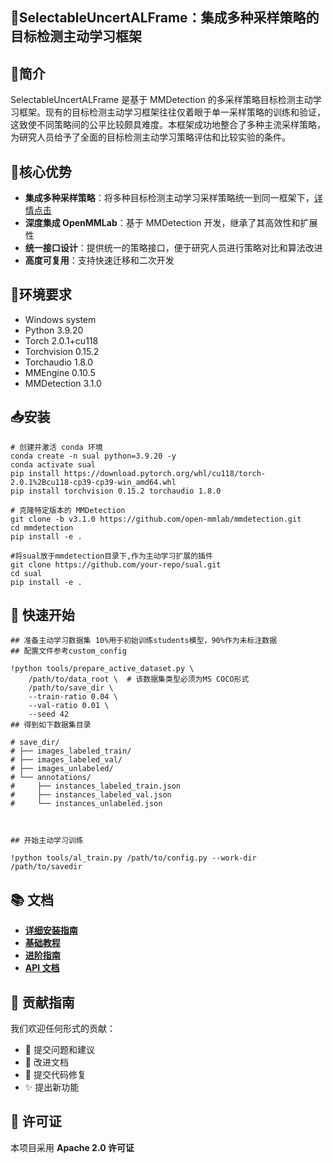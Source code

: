## 🎯SelectableUncertALFrame：集成多种采样策略的目标检测主动学习框架


## 🌟简介

SelectableUncertALFrame 是基于 MMDetection 的多采样策略目标检测主动学习框架。现有的目标检测主动学习框架往往仅着眼于单一采样策略的训练和验证，这致使不同策略间的公平比较颇具难度。本框架成功地整合了多种主流采样策略，为研究人员给予了全面的目标检测主动学习策略评估和比较实验的条件。

## 💪核心优势

- **集成多种采样策略**：将多种目标检测主动学习采样策略统一到同一框架下，[详情点击](docs\主动学习查询策略.md)
- **深度集成 OpenMMLab**：基于 MMDetection 开发，继承了其高效性和扩展性
- **统一接口设计**：提供统一的策略接口，便于研究人员进行策略对比和算法改进
- **高度可复用**：支持快速迁移和二次开发

## 🔧环境要求

- Windows system
- Python 3.9.20
- Torch 2.0.1+cu118
- Torchvision 0.15.2
- Torchaudio 1.8.0
- MMEngine 0.10.5
- MMDetection 3.1.0

## 📥安装

```
# 创建并激活 conda 环境
conda create -n sual python=3.9.20 -y
conda activate sual
pip install https://download.pytorch.org/whl/cu118/torch-2.0.1%2Bcu118-cp39-cp39-win_amd64.whl
pip install torchvision 0.15.2 torchaudio 1.8.0 

# 克隆特定版本的 MMDetection
git clone -b v3.1.0 https://github.com/open-mmlab/mmdetection.git
cd mmdetection
pip install -e .

#将sual放于mmdetection目录下,作为主动学习扩展的插件
git clone https://github.com/your-repo/sual.git
cd sual 
pip install -e .
```

## 🚀 快速开始

```
## 准备主动学习数据集 10%用于初始训练students模型，90%作为未标注数据
## 配置文件参考custom_config

!python tools/prepare_active_dataset.py \
    /path/to/data_root \  # 该数据集类型必须为MS COCO形式
    /path/to/save_dir \
    --train-ratio 0.04 \
    --val-ratio 0.01 \
    --seed 42
## 得到如下数据集目录

# save_dir/
# ├── images_labeled_train/
# ├── images_labeled_val/
# ├── images_unlabeled/
# └── annotations/
#     ├── instances_labeled_train.json
#     ├── instances_labeled_val.json
#     └── instances_unlabeled.json



## 开始主动学习训练

!python tools/al_train.py /path/to/config.py --work-dir  /path/to/savedir 
```

## 📚 文档

* **[详细安装指南]()**
* **[基础教程]()**
* **[进阶指南]()**
* **[API 文档]()**

## 🤝 贡献指南

我们欢迎任何形式的贡献：

* 🐛 提交问题和建议
* 📝 改进文档
* 🔧 提交代码修复
* ✨ 提出新功能

## 📄 许可证

本项目采用 **Apache 2.0 许可证**

